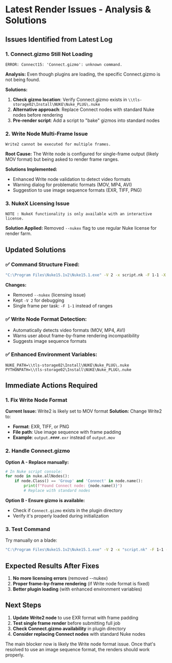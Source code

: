# Latest Render Issues - Analysis & Solutions

## Issues Identified from Latest Log

### 1. Connect.gizmo Still Not Loading
```
ERROR: Connect15: 'Connect.gizmo': unknown command.
```

**Analysis:** Even though plugins are loading, the specific Connect.gizmo is not being found.

**Solutions:**
1. **Check gizmo location**: Verify Connect.gizmo exists in `\\tls-storage02\Install\NUKE\Nuke_PLUG\.nuke`
2. **Alternative approach**: Replace Connect nodes with standard Nuke nodes before rendering
3. **Pre-render script**: Add a script to "bake" gizmos into standard nodes

### 2. Write Node Multi-Frame Issue
```
Write2 cannot be executed for multiple frames.
```

**Root Cause:** The Write node is configured for single-frame output (likely MOV format) but being asked to render frame ranges.

**Solutions Implemented:**
- Enhanced Write node validation to detect video formats
- Warning dialog for problematic formats (MOV, MP4, AVI)
- Suggestion to use image sequence formats (EXR, TIFF, PNG)

### 3. NukeX Licensing Issue
```
NOTE : NukeX functionality is only available with an interactive license.
```

**Solution Applied:** Removed `--nukex` flag to use regular Nuke license for render farm.

## Updated Solutions

### ✅ **Command Structure Fixed:**
```bash
"C:\Program Files\Nuke15.1v2\Nuke15.1.exe" -V 2 -x script.nk -F 1-1 -X Write2
```
**Changes:**
- Removed `--nukex` (licensing issue)
- Kept `-V 2` for debugging
- Single frame per task: `-F 1-1` instead of ranges

### ✅ **Write Node Format Detection:**
- Automatically detects video formats (MOV, MP4, AVI)
- Warns user about frame-by-frame rendering incompatibility
- Suggests image sequence formats

### ✅ **Enhanced Environment Variables:**
```
NUKE_PATH=\\tls-storage02\Install\NUKE\Nuke_PLUG\.nuke
PYTHONPATH=\\tls-storage02\Install\NUKE\Nuke_PLUG\.nuke
```

## Immediate Actions Required

### 1. **Fix Write Node Format**
**Current Issue:** Write2 is likely set to MOV format
**Solution:** Change Write2 to:
- **Format**: EXR, TIFF, or PNG
- **File path**: Use image sequence with frame padding
- **Example**: `output.####.exr` instead of `output.mov`

### 2. **Handle Connect.gizmo**
**Option A - Replace manually:**
```python
# In Nuke script console:
for node in nuke.allNodes():
    if node.Class() == 'Group' and 'Connect' in node.name():
        print(f"Found Connect node: {node.name()}")
        # Replace with standard nodes
```

**Option B - Ensure gizmo is available:**
- Check if `Connect.gizmo` exists in the plugin directory
- Verify it's properly loaded during initialization

### 3. **Test Command**
Try manually on a blade:
```bash
"C:\Program Files\Nuke15.1v2\Nuke15.1.exe" -V 2 -x "script.nk" -F 1-1 -X Write2
```

## Expected Results After Fixes

1. **No more licensing errors** (removed --nukex)
2. **Proper frame-by-frame rendering** (if Write node format is fixed)
3. **Better plugin loading** (with enhanced environment variables)

## Next Steps

1. **Update Write2 node** to use EXR format with frame padding
2. **Test single frame render** before submitting full job
3. **Check Connect.gizmo availability** in plugin directory
4. **Consider replacing Connect nodes** with standard Nuke nodes

The main blocker now is likely the Write node format issue. Once that's resolved to use an image sequence format, the renders should work properly.
